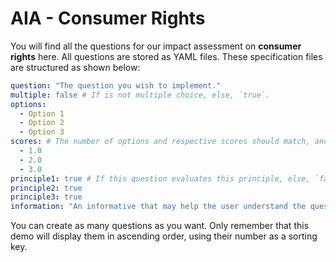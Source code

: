 # AIA - Consumer Rights

You will find all the questions for our impact assessment on **consumer rights** here. All questions are stored as YAML files. These specification files are structured as shown below:

```yaml
question: "The question you wish to implement."
multiple: false # If is not multiple choice, else, `true`.
options: 
  - Option 1
  - Option 2
  - Option 3
scores: # The number of options and respective scores should match, and be in the same order.
  - 1.0
  - 2.0
  - 3.0
principle1: true # If this question evaluates this principle, else, `false`.
principle2: true
principle3: true
information: "An informative that may help the user understand the question." # If no information is to be given, set the value to `null`.
```

You can create as many questions as you want. Only remember that this demo will display them in ascending order, using their number as a sorting key.
